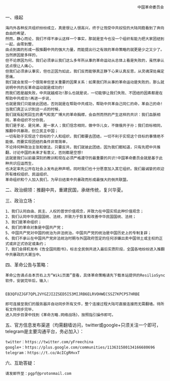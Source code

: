                                                               中国革命委员会
一、缘起

    海内外各种反共组织纷纷成立，真是很让人很高兴，终于让饱受中共奴役的大陆同胞看到了奔向自由的希望，
    然而，静心而论，我们不得不承认这样一个事实，那就是至今也没一个组织有能力把大家团结到一起，由零到整，
    由点到面的形成一股推翻中共的强大力量，而能提出行之有效的革命策略的就更是少之又少了。当然原因是多样的，
    但不论原因为何，我们必须承认我们这么多年所从事的革命运动从总体上看是失败的，虽然承认这点很让人痛心，
    但我们必须承认事实，但也正因为如此，我们反而能够真正静下心来认真反思，从灵魂深处痛定思痛，
    我们就会发现一个很简单但至关重要的因果关系：如果我们所从事的革命运动是失败的，那么就说明中共的反革命运动就是成功的!
    而我们若是越失败，中共就越成功!那么也就是说，一切能够让我们失败、不团结的因素都是在帮助中共成功!再进一步说，
    也就是我们只能彼此团结，否则就是在帮助中共成功，帮助中共革自己同仁的命，革自己的命!当我们真正认识到这一点的时候，
    我们就有起死回生的勇气和宽广博大的革命胸襟，会自然而然的产生这样的共识：我们血脈相同，革命组织不分你我，
    我们是手足、是兄弟、是一家人；我们信念相同，做中华儿女，不做俄共子孙；我们目标相同，推翻中共暴政，创立民主中国；
    一切有助于实现这个目标的个人和组织，我们都要去团结，一切不利于实现这个目标的事情绝不能做。而要实现团结的条件非常简单，
    不论持何种政治主张和做法，只要反共，我们就彼此团结，因为我们都知道，只有先把中共推翻，讨论中国的未来才有意义，否则都是空想!
    这就是我们以前最深刻的教训和现在必须严格遵守的最重要的共识!中国革命委员会就是基于此种共识应运而生，
    也决定率先公开在社会上发布此种声明，同时我们也十分愿意加入其它组织。我们最诚挚的欢迎所有维权组织、民运组织、
    革命组织和个人加入我们，为早日结束中共暴政而形成最强大的倒共联盟。

二、政治纲领：推翻中共，重建民国，承继传统，复兴华夏。

三、政治立场：

    1、我们认同自由、民主、人权的普世价值观念，并致力在中国实现此种价值观念；
    2、我们认同中华民国国统、法统，并致力于恢复和改善中华民国国统、法统；
    3、我们是革命组织；
    4、我们的革命对象是中国共产党；
    5、中国共产党对中国的统治为非法统治，中国共产党的统治是中国历史上的专制复辟；
    6、我们不承认在中国共产党非法统治时期与外国政府签定的任何涉嫌出卖中国领土或主权的正式或非正式协定或条约；
    7、我们会择机发布《告全国同胞书》，标志全民倒共进入最后实质阶段，全国各地纷纷进入推翻中共暴政的大潮当中。

四、革命公告与策略：

    革命公告请点击本页右上方“Wiki页面”查看，具体革命策略请先下载本站提供的ResilioSync软件，安装完毕后，输入:

                              EB3QFUZJGF7QPL2VYGZJI2ZSED5I53MIJRB6ELRVOHWECSSZ7KPCP57HRBE

    即可连接至我们的服务器并自动同步所有文件，整个连接过程大陆可直接连接而无需翻墙。待所有文件同步完毕，
    进入同步目录中找到《革命方略.网络战场》，按照指引操作即可。

五、官方信息发布渠道（均需翻墙访问，twitter或google+只须关注一个即可，telegram是主要沟通平台，务必加入）：

    twitter：https://twitter.com/yFreechina
    google+：https://plus.google.com/communities/113631580134166680696
    telegram：https://t.co/AcICgRHvxT
         
六、互助答疑：

    请发邮件至：pgpf@protonmail.com
